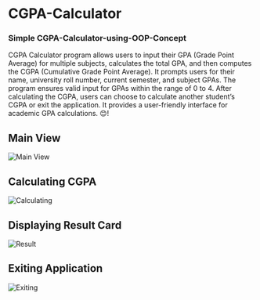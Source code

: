 # CGPA-Calculator

### Simple CGPA-Calculator-using-OOP-Concept

 CGPA Calculator program allows users to input their GPA (Grade Point Average) for multiple subjects,
 calculates the total GPA, and then computes the CGPA (Cumulative Grade Point Average).
 It prompts users for their name, university roll number, current semester, and subject GPAs.
 The program ensures valid input for GPAs within the range of 0 to 4.
 After calculating the CGPA, users can choose to calculate another student’s CGPA or exit the application.
 It provides a user-friendly interface for academic GPA calculations. 😊!
## Main View
![Main View](https://github.com/Tayyab1251/CGPA-Calculator/assets/141709147/6f88db1a-bc6f-4fae-9b69-09794ba00603)
## Calculating CGPA
![Calculating](https://github.com/Tayyab1251/CGPA-Calculator/assets/141709147/68c5b8f7-29e1-4712-a3be-a46c04559603)
## Displaying Result Card
![Result](https://github.com/Tayyab1251/CGPA-Calculator/assets/141709147/2666f270-1388-44d0-a768-4f5841cf69c3)
## Exiting Application
![Exiting](https://github.com/Tayyab1251/CGPA-Calculator/assets/141709147/597d67ef-ab67-47e7-9bc4-0e1cd52ca79b)



